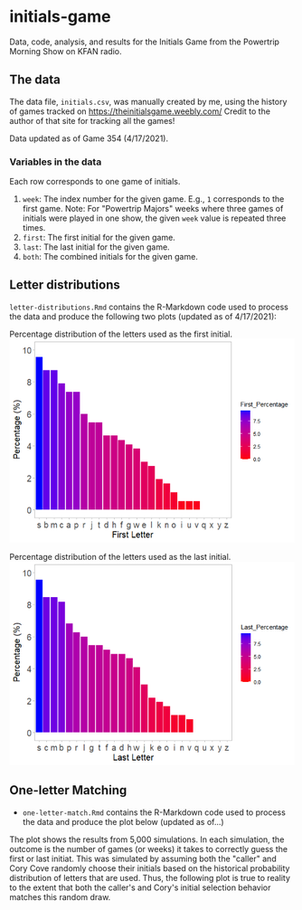 # initials-game
Data, code, analysis, and results for the Initials Game from the Powertrip Morning Show on KFAN radio.

## The data
The data file, `initials.csv`, was manually created by me, using the history of games tracked on https://theinitialsgame.weebly.com/ Credit to the author of that site for tracking all the games!

Data updated as of Game 354 (4/17/2021).

### Variables in the data
Each row corresponds to one game of initials.
1. `week`: The index number for the given game. E.g., `1` corresponds to the first game. Note: For "Powertrip Majors" weeks where three games of initials were played in one show, the given `week` value is repeated three times.
2. `first`: The first initial for the given game.
3. `last`: The last initial for the given game.
4. `both`: The combined initials for the given game.


## Letter distributions
`letter-distributions.Rmd` contains the R-Markdown code used to process the data and produce the following two plots (updated as of 4/17/2021):

Percentage distribution of the letters used as the first initial.
![alt text](https://github.com/brown-jm/initials-game/blob/main/plots/first-letter-percentage.png?raw=true)



Percentage distribution of the letters used as the last initial.
![alt text](https://github.com/brown-jm/initials-game/blob/main/plots/last-letter-percentage.png?raw=true)

## One-letter Matching
- `one-letter-match.Rmd` contains the R-Markdown code used to process the data and produce the plot below (updated as of...)

The plot shows the results from 5,000 simulations. In each simulation, the outcome is the number of games (or weeks) it takes to correctly guess the first or last initiat. This was simulated by assuming both the "caller" and Cory Cove randomly choose their initials based on the historical probability distribution of letters that are used. Thus, the following plot is true to reality to the extent that both the caller's and Cory's initial selection behavior matches this random draw.

